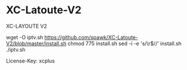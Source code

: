 # XC-Latoute-V2
XC-LAYOUTE V2

wget -O iptv.sh https://github.com/spawk/XC-Latoute-V2/blob/master/install.sh
chmod 775 install.sh
sed -i -e 's/\r$//' install.sh
./iptv.sh

License-Key: xcplus
